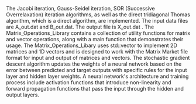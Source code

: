 The Jacobi iteration, Gauss-Seidel iteration, SOR (Successive Overrelaxation) iteration algorithms, as well as the direct tridiagonal Thomas algorithm, which is a direct algorithm, are implemented. The input data files are A_out.dat and B_out.dat. The output file is X_out.dat . The Matrix_Operations_Library contains a collection of utility functions for matrix and vector operations, along with a main function that demonstrates their usage. The Matrix_Operations_Libary uses std::vector to implement 2D matrices and 1D vectors and is designed to work with the Matrix Market file format for input and output of matrices and vectors. The stochastic gradient descent algorithm updates the weights of a neural network based on the error between predicted and target outputs with specific rules for the input layer and hidden layer weights. A neural network's architecture and training process include activation functions that introduce non-linearity and forward propagation functions that pass the input through the hidden and output layers.
